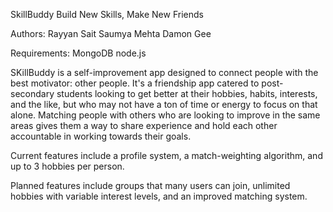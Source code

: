 SkillBuddy
Build New Skills, Make New Friends

Authors:
Rayyan Sait
Saumya Mehta
Damon Gee

Requirements:
MongoDB
node.js

SKillBuddy is a self-improvement app designed to connect people with the best motivator: other people.
It's a friendship app catered to post-secondary students looking to get better at their hobbies, habits, 
interests, and the like, but who may not have a ton of time or energy to focus on that alone. Matching 
people with others who are looking to improve in the same areas gives them a way to share experience and 
hold each other accountable in working towards their goals.

Current features include a profile system, a match-weighting algorithm, and up to 3 hobbies per person.

Planned features include groups that many users can join, unlimited hobbies with variable interest 
levels, and an improved matching system.
